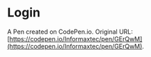 # Login

A Pen created on CodePen.io. Original URL: [https://codepen.io/Informaxtec/pen/GErQwM](https://codepen.io/Informaxtec/pen/GErQwM).

